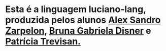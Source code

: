 # Esta é a linguagem luciano-lang, produzida pelos alunos <a href="https://github.com/alexzarp">Alex Sandro Zarpelon</a>, <a href="https://github.com/Brunadisner">Bruna Gabriela Disner</a> e <a href="https://github.com/patitrev">Patrícia Trevisan.</a>

